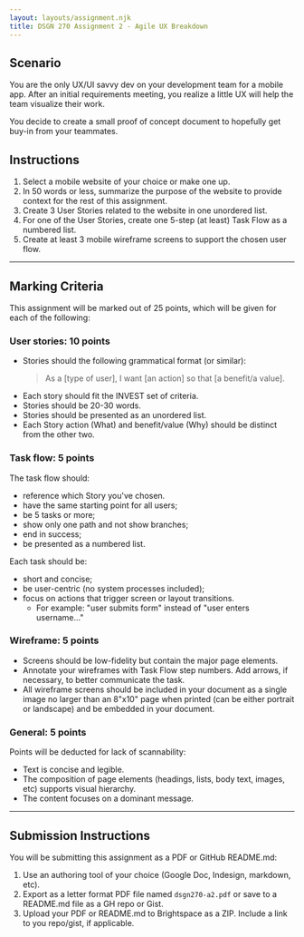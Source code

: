 ```yaml
---
layout: layouts/assignment.njk
title: DSGN 270 Assignment 2 - Agile UX Breakdown
---
```

## Scenario
You are the only UX/UI savvy dev on your development team for a mobile app. After an initial requirements meeting, you realize a little UX will help the team visualize their work.

You decide to create a small proof of concept document to hopefully get buy-in from your teammates.

## Instructions
1. Select a mobile website of your choice or make one up. 
2. In 50 words or less, summarize the purpose of the website to provide context for the rest of this assignment.
3. Create 3 User Stories related to the website in one unordered list.
4. For one of the User Stories, create one 5-step (at least) Task Flow as a numbered list.
5. Create at least 3 mobile wireframe screens to support the chosen user flow.

---

## Marking Criteria
This assignment will be marked out of 25 points, which will be given for each of the following:

### User stories: 10 points
- Stories should the following grammatical format (or similar): 
    > As a [type of user], I want [an action] so that [a benefit/a value].
- Each story should fit the INVEST set of criteria.
- Stories should be 20-30 words.
- Stories should be presented as an unordered list.
- Each Story action (What) and benefit/value (Why) should be distinct from the other two.

### Task flow: 5 points
The task flow should:
- reference which Story you've chosen.
- have the same starting point for all users;
- be 5 tasks or more;
- show only one path and not show branches;
- end in success;
- be presented as a numbered list.

Each task should be:
- short and concise;
- be user-centric (no system processes included);
- focus on actions that trigger screen or layout transitions. 
    - For example: "user submits form" instead of "user enters username..."

### Wireframe: 5 points
- Screens should be low-fidelity but contain the major page elements.
- Annotate your wireframes with Task Flow step numbers. Add arrows, if necessary, to better communicate the task.
- All wireframe screens should be included in your document as a single image no larger than an 8"x10" page when printed (can be either portrait or landscape) and be embedded in your document.

### General: 5 points
Points will be deducted for lack of scannability:
- Text is concise and legible.
- The composition of page elements (headings, lists, body text, images, etc) supports visual hierarchy.
- The content focuses on a dominant message.

---

## Submission Instructions
You will be submitting this assignment as a PDF or GitHub README.md:
1. Use an authoring tool of your choice (Google Doc, Indesign, markdown, etc).
2. Export as a letter format PDF file named `dsgn270-a2.pdf` or save to a README.md file as a GH repo or Gist.
4. Upload your PDF or README.md to Brightspace as a ZIP. Include a link to you repo/gist, if applicable.
